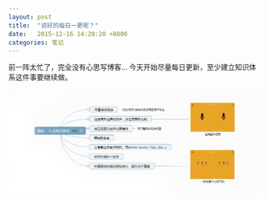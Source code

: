 ```yaml
---
layout: post
title:  "说好的每日一更呢？"
date:   2015-12-16 14:20:20 +0800
categories: 笔记
---
```

前一阵太忙了，完全没有心思写博客…
今天开始尽量每日更新，至少建立知识体系这件事要继续做。

![](/assets/images/blog/2015-12-16-note-icon-impv.png)